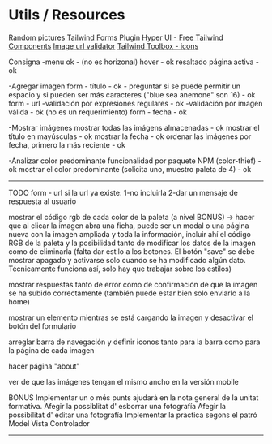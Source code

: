 # Utils / Resources
[Random pictures](https://www.pexels.com/es-es/)
[Tailwind Forms Plugin](https://github.com/tailwindlabs/tailwindcss-forms)
[Hyper UI - Free Tailwind Components](https://www.hyperui.dev/)
[Image url validator](https://www.npmjs.com/package/image-url-validator)
[Tailwind Toolbox - icons](https://www.tailwindtoolbox.com/icons)


Consigna
-menu 
ok - (no es horizonal)
hover - ok
resaltado página activa - ok

-Agregar imagen
form - título - ok - preguntar si se puede permitir un espacio y si pueden ser más caracteres ("blue sea anemone" son 16) - ok
form - url
    -validación por expresiones regulares - ok
    -validación por imagen válida - ok (no es un requerimiento)
form - fecha - ok

-Mostrar imágenes
mostrar todas las imágens almacenadas - ok
mostrar el título en mayúsculas - ok
mostrar la fecha - ok
ordenar las imágenes por fecha, primero la más reciente - ok

-Analizar color predominante
funcionalidad por paquete NPM (color-thief) - ok
mostrar el color predominante (solicita uno, muestro paleta de 4) - ok


********************************************************************
TODO
form - url
si la url ya existe:
1-no incluirla
2-dar un mensaje de respuesta al usuario

mostrar el código rgb de cada color de la paleta
(a nivel BONUS) -> hacer que al clicar la imagen abra una ficha, puede ser un modal o una página nueva con la imagen ampliada y toda la información, incluir ahí el código RGB de la paleta y la posibilidad tanto de modificar los datos de la imagen como de eliminarla
(falta dar estilo a los botones. El botón "save" se debe mostrar apagado y activarse solo cuando se ha modificado algún dato. Técnicamente funciona así, solo hay que trabajar sobre los estilos)

mostrar respuestas tanto de error como de confirmación de que la imagen se ha subido correctamente (también puede estar bien solo enviarlo a la home)

mostrar un elemento mientras se está cargando la imagen y desactivar el botón del formulario

arreglar barra de navegación y definir iconos tanto para la barra como para la página de cada imagen

hacer página "about"

ver de que las imágenes tengan el mismo ancho en la versión mobile

BONUS
Implementar un o més punts ajudarà en la nota general de la unitat formativa.
Afegir la possiblitat d' esborrar una fotografía
Afegir la possibilitat d' editar una fotografía
Implementar la pràctica segons el patró Model Vista Controlador
*********************************************************************



